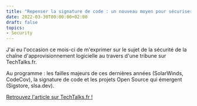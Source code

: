 ```yaml
---
title: "Repenser la signature de code : un nouveau moyen pour sécuriser la chaîne d’approvisionnement logicielle"
date: 2022-03-30T00:00:00+02:00
draft: false
topics:
- Security
---
```


J'ai eu l'occasion ce mois-ci de m'exprimer sur le sujet de la sécurité de la chaîne d'approvisionnement logicielle au travers d'une tribune sur TechTalks.fr.

Au programme : les failles majeurs de ces dernières années (SolarWinds, CodeCov), la signature de code et les projets Open Source qui émergent (Sigstore, slsa.dev).

[Retrouvez l'article sur TechTalks.fr !](https://www.techtalks.fr/repenser-la-signature-de-code-un-nouveau-moyen-pour-securiser-la-chaine-dapprovisionnement-logicielle/)
